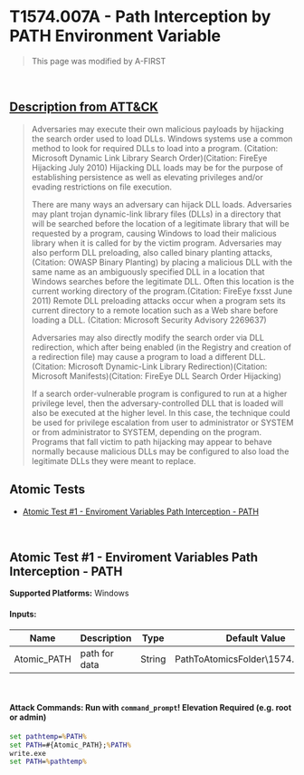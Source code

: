 # T1574.007A - Path Interception by PATH Environment Variable
<blockquote>
This page was modified by A-FIRST
</blockquote>
<br/>

## [Description from ATT&CK](https://attack.mitre.org/techniques/T1574/001)

<blockquote>Adversaries may execute their own malicious payloads by hijacking the search order used to load DLLs. Windows systems use a common method to look for required DLLs to load into a program. (Citation: Microsoft Dynamic Link Library Search Order)(Citation: FireEye Hijacking July 2010) Hijacking DLL loads may be for the purpose of establishing persistence as well as elevating privileges and/or evading restrictions on file execution.

There are many ways an adversary can hijack DLL loads. Adversaries may plant trojan dynamic-link library files (DLLs) in a directory that will be searched before the location of a legitimate library that will be requested by a program, causing Windows to load their malicious library when it is called for by the victim program. Adversaries may also perform DLL preloading, also called binary planting attacks, (Citation: OWASP Binary Planting) by placing a malicious DLL with the same name as an ambiguously specified DLL in a location that Windows searches before the legitimate DLL. Often this location is the current working directory of the program.(Citation: FireEye fxsst June 2011) Remote DLL preloading attacks occur when a program sets its current directory to a remote location such as a Web share before loading a DLL. (Citation: Microsoft Security Advisory 2269637)

Adversaries may also directly modify the search order via DLL redirection, which after being enabled (in the Registry and creation of a redirection file) may cause a program to load a different DLL.(Citation: Microsoft Dynamic-Link Library Redirection)(Citation: Microsoft Manifests)(Citation: FireEye DLL Search Order Hijacking)

If a search order-vulnerable program is configured to run at a higher privilege level, then the adversary-controlled DLL that is loaded will also be executed at the higher level. In this case, the technique could be used for privilege escalation from user to administrator or SYSTEM or from administrator to SYSTEM, depending on the program. Programs that fall victim to path hijacking may appear to behave normally because malicious DLLs may be configured to also load the legitimate DLLs they were meant to replace.</blockquote>


## Atomic Tests

- [Atomic Test #1 - Enviroment Variables Path Interception - PATH](#atomic-test-1---Enviroment-Variables-Path-Interception---PATH)

<br/>

## Atomic Test #1 - Enviroment Variables Path Interception - PATH

**Supported Platforms:** Windows


#### Inputs:
| Name         | Description            | Type   | Default Value   |
| ------------ | ---------------------- | ------ | --------------- |
| Atomic_PATH| path for data | String | PathToAtomicsFolder&#92;1574.007A&#92;src&#92;

<br/>

#### Attack Commands: Run with `command_prompt`!  Elevation Required (e.g. root or admin) 


```cmd
set pathtemp=%PATH%
set PATH=#{Atomic_PATH};%PATH%
write.exe
set PATH=%pathtemp%
```






<br/>
